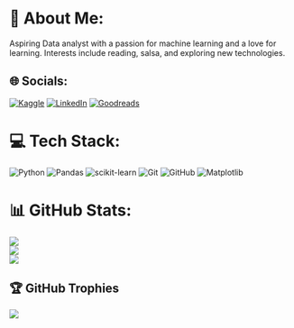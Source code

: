 # 💫 About Me:
Aspiring Data analyst with a passion for machine learning and a love for learning. Interests include reading, salsa, and exploring new technologies.


## 🌐 Socials:
[![Kaggle](https://img.shields.io/badge/Kaggle-20BEFF?style=plastic&logo=Kaggle&logoColor=white)](https://www.kaggle.com/ranmia)
[![LinkedIn](https://img.shields.io/badge/LinkedIn-%230077B5.svg?style=plastic&logo=linkedin&logoColor=white)](https://www.linkedin.com/in/ranmia/)
[![Goodreads](https://img.shields.io/badge/oodreads-372213?style=plastic&logo=Goodreads&logoColor=white)](https://www.goodreads.com/user/show/29248629-ranmi)


# 💻 Tech Stack:
![Python](https://img.shields.io/badge/python-3670A0?style=plastic&logo=python&logoColor=ffdd54) ![Pandas](https://img.shields.io/badge/pandas-%23150458.svg?style=plastic&logo=pandas&logoColor=white) ![scikit-learn](https://img.shields.io/badge/scikit--learn-%23F7931E.svg?style=plastic&logo=scikit-learn&logoColor=white)  ![Git](https://img.shields.io/badge/git-%23F05033.svg?style=plastic&logo=git&logoColor=white) ![GitHub](https://img.shields.io/badge/github-%23121011.svg?style=plastic&logo=github&logoColor=white) ![Matplotlib](https://img.shields.io/badge/Matplotlib-%23ffffff.svg?style=plastic&logo=Matplotlib&logoColor=black) 

# 📊 GitHub Stats:
![](https://github-readme-stats.vercel.app/api?username=itsrummmy&show_icons=true&theme=noctis_minimus)<br/>
![](https://github-readme-streak-stats.herokuapp.com/?username=itsrummmy&theme=noctis_minimus)<br/>
![](https://github-readme-stats.vercel.app/api/top-langs/?username=itsrummmy&theme=github_dark_dimmed&hide_border=false&include_all_commits=false&count_private=false&layout=compact)


## 🏆 GitHub Trophies
![](https://github-profile-trophy.vercel.app/?username=itsrummmy&theme=nord&no-frame=false&no-bg=true&margin-w=4)

<!-- Proudly created with GPRM ( https://gprm.itsvg.in ) -->
